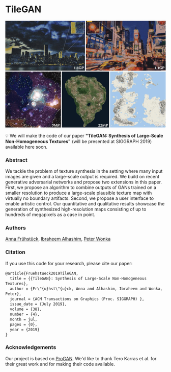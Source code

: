# TileGAN
![TileGAN](https://github.com/afruehstueck/tileGAN/blob/master/doc/tilegan_results.jpg)

:bulb: We will make the code of our paper **"TileGAN: Synthesis of Large-Scale Non-Homogeneous Textures"** (will be presented at SIGGRAPH 2019) available here soon.

### Abstract
We tackle the problem of texture synthesis in the setting where many input
images are given and a large-scale output is required. We build on recent
generative adversarial networks and propose two extensions in this paper.
First, we propose an algorithm to combine outputs of GANs trained on
a smaller resolution to produce a large-scale plausible texture map with
virtually no boundary artifacts. Second, we propose a user interface to
enable artistic control. Our quantitative and qualitative results showcase the
generation of synthesized high-resolution maps consisting of up to hundreds
of megapixels as a case in point.


### Authors
[Anna Frühstück](http://afruehstueck.github.io), [Ibraheem Alhashim](http://ialhashim.github.io), [Peter Wonka](http://peterwonka.net)
### Citation
If you use this code for your research, please cite our paper:
```
@article{Fruehstueck2019TileGAN,
  title = {{TileGAN}: Synthesis of Large-Scale Non-Homogeneous Textures},
  author = {Fr\"{u}hst\"{u}ck, Anna and Alhashim, Ibraheem and Wonka, Peter},
  journal = {ACM Transactions on Graphics (Proc. SIGGRAPH) },
  issue_date = {July 2019},
  volume = {38},
  number = {4},
  month = jul,
  pages = {0},
  year = {2019}
}
```

### Acknowledgements
Our project is based on [ProGAN](https://github.com/tkarras/progressive_growing_of_gans). We'd like to thank Tero Karras et al. for their great work and for making their code available.
